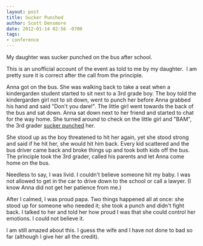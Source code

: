 ```yaml
---
layout: post
title: Sucker Punched
author: Scott Densmore
date: 2012-01-14 02:56 -0700
tags:
- conference
---
```


My daughter was sucker punched on the bus after school.

This is an unofficial account of the event as told to me by my daughter.  I am pretty sure it is correct after the call from the principle.

Anna got on the bus. She was walking back to take a seat when a kindergarden student started to sit next to a 3rd grade boy. The boy told the kindergarden girl not to sit down, went to punch her before Anna grabbed his hand and said "Don't you dare!". The little girl went towards the back of the bus and sat down. Anna sat down next to her friend and started to chat for the way home. She turned around to check on the little girl and "BAM", the 3rd grader [sucker punched](http://en.wikipedia.org/wiki/Sucker_punch) her.

She stood up as the boy threatened to hit her again, yet she stood strong and said if he hit her, she would hit him back. Every kid scattered and the bus driver came back and broke things up and took both kids off the bus. The principle took the 3rd grader, called his parents and let Anna come home on the bus.

Needless to say, I was livid. I couldn't believe someone hit my baby. I was not allowed to get in the car to drive down to the school or call a lawyer. (I know Anna did not get her patience from me.)

After I calmed, I was proud papa. Two things happened all at once: she stood up for someone who needed it; she took a punch and didn't fight back. I talked to her and told her how proud I was that she could control her emotions. I could not believe it.

I am still amazed about this. I guess the wife and I have not done to bad so far (although I give her all the credit).